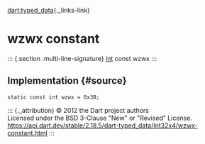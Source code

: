 [dart:typed\_data](../../dart-typed_data/dart-typed_data-library){._links-link}

wzwx constant
=============

::: {.section .multi-line-signature}
[int](../../dart-core/int-class) const wzwx
:::

Implementation {#source}
--------------

``` {.language-dart data-language="dart"}
static const int wzwx = 0x3B;
```

::: {._attribution}
© 2012 the Dart project authors\
Licensed under the BSD 3-Clause \"New\" or \"Revised\" License.\
<https://api.dart.dev/stable/2.18.5/dart-typed_data/Int32x4/wzwx-constant.html>
:::
